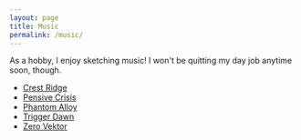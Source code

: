 ```yaml
---
layout: page
title: Music
permalink: /music/
---
```


As a hobby, I enjoy sketching music! I won't be quitting my day job anytime soon, though.

- [Crest Ridge](https://www.beepbox.co/#9n31sbk9l00e0ft2Qa7g0fj07r0i0o311T0v1u13f10o5q00d03w5h1E0T1v1u17f0q00d03A1F0B0Q200ePb793E3617628637T1v1u16f0q00d03A0F0B0Q0000Pff00E1617T4v1uf0f0q011z6666ji8k8k3jSBKSJJAArriiiiii07JCABrzrrrrrrr00YrkqHrsrrrrjr005zrAqzrjzrrqr1jRjrqGGrrzsrsA099ijrABJJJIAzrrtirqrqjqixzsrAjrqjiqaqqysttAJqjikikrizrHtBJJAzArzrIsRCITKSS099ijrAJS____Qg99habbCAYrDzh00E0b4zg000004Dw0000id000lx8QlBpmlBpn4zhmlBpmlBsp258ITE-k9JGrvWPuzAPIDEYS-QPXgjjeCUvECLQkTjYFDVYiUDymp-gXdM_gpCLXJCWvK-bLNtKbLy-YbZWbW2Zd7NghQ4t178YAnQ7vBdQ_2zgEFK7U9HZ7pjfPUDNf4YjUBNf4YjUDNf4YjUDN9RVf5QPD3Qk3Qnd6g248YEDpEOG8YEDsPAlgWpOytCsGIEvaHa7EZhl2fCyvGG8YEDWyG7VEDWGIEvaHa7EZhl2fCyvGG8YEDWyG7VEDWGIEvaHa7EZhl2fCyvGG8YEDWyG7VEDWGIEvaHa7EZhl2fCyvGG8YEDEkwNi4zAaooF6NhN74kp6hN0)
- [Pensive Crisis](https://www.beepbox.co/#9n31sbk0l00e0ft3Ma7g0fj08r0i0o222T0v1u13f10o5q00d03w5h1E0T1v1u17f0q00d03A1F0B0Q200ePb793E3617628637T1v1u16f0q00d03A0F0B0Q0000Pff00E1617T4v1uf0f0q011z6666ji8k8k3jSBKSJJAArriiiiii07JCABrzrrrrrrr00YrkqHrsrrrrjr005zrAqzrjzrrqr1jRjrqGGrrzsrsA099ijrABJJJIAzrrtirqrqjqixzsrAjrqjiqaqqysttAJqjikikrizrHtBJJAzArzrIsRCITKSS099ijrAJS____Qg99habbCAYrDzh00E0b000id18Q4zlllg004w0i018Q4zgid18Q4h4i4hch514p26CIR-eaFAXZCzX4FDBSFAYnQOFALw0O-Ti-CtKGpe_OXFDBSFALJQLJQLFCPuz-X4RSq_73pE-YOXOXOXw0HtCLrKnunununtglBjnIPbLbLbLbKXHtCLrKnunununtnmlhpXyGV5zIVlCLU2kOnRWnSsnQPPllCPBq5dmjBq5dmjBkR-AEf5Z2wYnQa2-0bXO-zkEf5Z2wXZd7PhOl1ULEk5ZhvknQqB1T-jgFEPx7ghM96Aza8YGWCyIzOOfB2ewzG8QyB2R5d8KihR4uQhYEhQ4th6Ohw5Xbd6hteslBjC4uUhYEhQ4th7AQAtd97A4ughZAchX97BkhXp7BRKRkpBAuUhYKx7IAunh7JAunmVlhCmhXx7OW4uOhVt4uShVtrBl6pp7K4vbEhQOhROhYn97BPpdkQPpf4rAV0)
- [Phantom Alloy](https://www.beepbox.co/#9n31sbk2l00e0jt2Ma7g0jj08r1i0o334T0v2u13f10o5q00d03w5h1E0T1v1u17f0q00d03A1F0B0Q200ePb793E3617628637T1v1u16f0q00d03A0F0B0Q0000Pff00E1617T4v1uf0f0q011z6666ji8k8k3jSBKSJJAArriiiiii07JCABrzrrrrrrr00YrkqHrsrrrrjr005zrAqzrjzrrqr1jRjrqGGrrzsrsA099ijrABJJJIAzrrtirqrqjqixzsrAjrqjiqaqqysttAJqjikikrizrHtBJJAzArzrIsRCITKSS099ijrAJS____Qg99habbCAYrDzh00E0b0000018QlDxmu18V4zgid000lDw0018Q4zg000084zgid18QlDxmu0p29JIQv6Gp8WpFAzFCCieCqp8WpFCCqpOaqCieCqp8WpFAzFCCieFaxigjAkIfWCieCqp8WpFAzFCCieCp8e02J2RFap8WpFAzFCCjnLiEkA4V5aPubU_CrnNaUACN8bBxc3_DOPcmqfzlcAtcQOhQPj97jdcAtcQPjdcWpkOhQPj97jdcAtcQOhQPjdcQPFBj97jdcAtcQOhQPj97jdcQPjeClcAtcQOhQPj9QZdULMjq_f4C0s2o5P6lStkOhQPj97jdcDjSqfzlcAtcQOhQPj97jdcAtcQPjdcV5dj97jdcAtcQOhQPj97kBgF89Oam7Zj97jdcAtcQOhQPj97jcA701mxqQBcAtcQOhQPj9HTFkai2syA9UKVEYx46GGGGGGGmqc2ZjaqcD8D9EO9FD9O9OqcCkODkrBLrNjejAjAQp4QPAV4Vd6jeVhKmtL5cVehejhAjjejAjAQpcXB6VpSYkPAV4Vd6hdcVehejhpt8mnd6p82GGjhBp5lBkp5lllpmhlpl6ldsXhLTZPtllmlAlmlhAllllBp5lBkpkRKQrJLsTlllBp5lBkp5lllpmhlpl6ldrJ6XrTdRllpmhlljmlAjlllBp5lBkcQpJnPvdIw)
- [Trigger Dawn](https://www.beepbox.co/#9n31sbk0l00e0jt44a7g0jj07r1i0o323T0v1u13f10o5q00d03w5h1E0T1v1u17f0q00d03A1F0B0Q200ePb793E3617628637T1v1u16f0q00d03A0F0B0Q0000Pff00E1617T4v1uf0f0q011z6666ji8k8k3jSBKSJJAArriiiiii07JCABrzrrrrrrr00YrkqHrsrrrrjr005zrAqzrjzrrqr1jRjrqGGrrzsrsA099ijrABJJJIAzrrtirqrqjqixzsrAjrqjiqaqqysttAJqjikikrizrHtBJJAzArzrIsRCITKSS099ijrAJS____Qg99habbCAYrDzh00E0b0000018QlDxmu18Q4zgid000lDw0018Q4zk0u01U4zgid18QlDxmu0p25PIR-4aGKCqpFCCqpwZSWJSCqpFCCqppEZ7GXVKGXFCCqpFCCq1dCbcFCys-G-8WX8WMGMyfAOFELpKfVBCR-GIR_4GsbSrL-pVdarb-9DyhePaD2_ypFH-5R55555exjhhhhhhFkQkkkkkW5d52qfCwzE8Wa2fAaiZdN_2rnVX2ALjt_NOld5555d6xjhhhhhjjnUiCyyyyy3RaGaaaa4QuzjOBd55555CFlhhAS4tp7jihYFnhgteIR_EyA8LpKfVBCR-hePaDyZCX_Crd6s2cJd6ipt1BQ4t97Op6nACngpt1BYyhBV9BQ6nghQAv9ApuipuheghQkQQ4sRY2AVKyjbCLh9Pt4CnduyjCW9cKqZ4DdQipo)
- [Zero Vektor](https://www.beepbox.co/#9n31sbkbl00e0ft3Ca7g0fj08r1i0o311T0v1u13f10o5q00d03w5h1E0T1v1u17f0q00d03A1F0B0Q200ePb793E3617628637T1v1u16f0q00d03A0F0B0Q0000Pff00E1617T4v1uf0f0q011z6666ji8k8k3jSBKSJJAArriiiiii07JCABrzrrrrrrr00YrkqHrsrrrrjr005zrAqzrjzrrqr1jRjrqGGrrzsrsA099ijrABJJJIAzrrtirqrqjqixzsrAjrqjiqaqqysttAJqjikikrizrHtBJJAzArzrIsRCITKSS099ijrAJS____Qg99habbCAYrDzh00E0b4zhmu000000id18QlDxmu18Q4zhmu5pU4zhmu18QlDwp27FKCLYvgmmf8Xdy_-aq9ao1kUDD__zOenVTBbdvPe0yD4ToYvzR-Ynv__JsmLhlSjnGFAWt04KDzYvu1skDd7xi9jlkRldkV8WqGGGGGGGGGGGGD56Rlllllllli_NXiDOCndy_1w74SEWuaKx715QTE_2CWvz0sDM7lOD8QYDN7kFH-1HQk4t17hE4t17h04t17hF6LhghQ4t614t17hkhQ4t5dN_j9jhYQ77Yhkkkph7hghQk4vqrePgsvpH-GkPjdcIQv097jdcAtcQOhHd6s68WpjhAVah7lh7j97AkQAuj97FAhV5d97AOhQOhV5d97AOhWp4tcVejh7lh7j97AkQAuj97FAhV5d97AOhQOhV5d97AOhTd6jd2dCzaFd6jAQhXlkhVl4t5rlh7IPh7GGx7ARrd4uRl4tlkhVcXmlh7Jlh7GGx7BlIVd4uRl4ulh7hmRBlApl4vpCx7APleRjJlh7llp5eRlkAuRlr0)